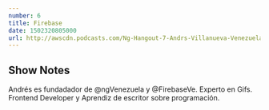 ```yaml
---
number: 6
title: Firebase
date: 1502320805000
url: http://awscdn.podcasts.com/Ng-Hangout-7-Andrs-Villanueva-Venezuela-Firebase-0b90.mp3
---
```


## Show Notes

Andrés es fundadador de @ngVenezuela y @FirebaseVe. Experto en Gifs. Frontend Developer y Aprendiz de escritor sobre programación.
